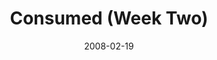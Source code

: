 ---
layout: media
category: media
series: "Consumed"
title: "Consumed (Week Two)"
date: 2008-02-19
description: "This week we're focusing on how generosity frees us. "
video: "http://s3.amazonaws.com/crossroadsvideomessages/consumed2.mp4"
video-poster: "https://www.crossroads.net/uploadedfiles/consumed2.jpg"
---